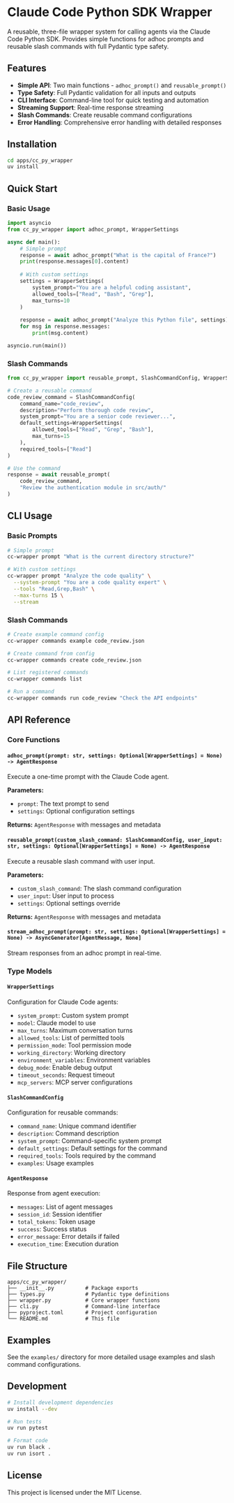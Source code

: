# Claude Code Python SDK Wrapper

A reusable, three-file wrapper system for calling agents via the Claude Code Python SDK. Provides simple functions for adhoc prompts and reusable slash commands with full Pydantic type safety.

## Features

- **Simple API**: Two main functions - `adhoc_prompt()` and `reusable_prompt()`
- **Type Safety**: Full Pydantic validation for all inputs and outputs
- **CLI Interface**: Command-line tool for quick testing and automation
- **Streaming Support**: Real-time response streaming
- **Slash Commands**: Create reusable command configurations
- **Error Handling**: Comprehensive error handling with detailed responses

## Installation

```bash
cd apps/cc_py_wrapper
uv install
```

## Quick Start

### Basic Usage

```python
import asyncio
from cc_py_wrapper import adhoc_prompt, WrapperSettings

async def main():
    # Simple prompt
    response = await adhoc_prompt("What is the capital of France?")
    print(response.messages[0].content)
    
    # With custom settings
    settings = WrapperSettings(
        system_prompt="You are a helpful coding assistant",
        allowed_tools=["Read", "Bash", "Grep"],
        max_turns=10
    )
    
    response = await adhoc_prompt("Analyze this Python file", settings)
    for msg in response.messages:
        print(msg.content)

asyncio.run(main())
```

### Slash Commands

```python
from cc_py_wrapper import reusable_prompt, SlashCommandConfig, WrapperSettings

# Create a reusable command
code_review_command = SlashCommandConfig(
    command_name="code_review",
    description="Perform thorough code review",
    system_prompt="You are a senior code reviewer...",
    default_settings=WrapperSettings(
        allowed_tools=["Read", "Grep", "Bash"],
        max_turns=15
    ),
    required_tools=["Read"]
)

# Use the command
response = await reusable_prompt(
    code_review_command, 
    "Review the authentication module in src/auth/"
)
```

## CLI Usage

### Basic Prompts

```bash
# Simple prompt
cc-wrapper prompt "What is the current directory structure?"

# With custom settings
cc-wrapper prompt "Analyze the code quality" \
  --system-prompt "You are a code quality expert" \
  --tools "Read,Grep,Bash" \
  --max-turns 15 \
  --stream
```

### Slash Commands

```bash
# Create example command config
cc-wrapper commands example code_review.json

# Create command from config
cc-wrapper commands create code_review.json

# List registered commands
cc-wrapper commands list

# Run a command
cc-wrapper commands run code_review "Check the API endpoints"
```

## API Reference

### Core Functions

#### `adhoc_prompt(prompt: str, settings: Optional[WrapperSettings] = None) -> AgentResponse`

Execute a one-time prompt with the Claude Code agent.

**Parameters:**
- `prompt`: The text prompt to send
- `settings`: Optional configuration settings

**Returns:** `AgentResponse` with messages and metadata

#### `reusable_prompt(custom_slash_command: SlashCommandConfig, user_input: str, settings: Optional[WrapperSettings] = None) -> AgentResponse`

Execute a reusable slash command with user input.

**Parameters:**
- `custom_slash_command`: The slash command configuration
- `user_input`: User input to process
- `settings`: Optional settings override

**Returns:** `AgentResponse` with messages and metadata

#### `stream_adhoc_prompt(prompt: str, settings: Optional[WrapperSettings] = None) -> AsyncGenerator[AgentMessage, None]`

Stream responses from an adhoc prompt in real-time.

### Type Models

#### `WrapperSettings`
Configuration for Claude Code agents:
- `system_prompt`: Custom system prompt
- `model`: Claude model to use
- `max_turns`: Maximum conversation turns
- `allowed_tools`: List of permitted tools
- `permission_mode`: Tool permission mode
- `working_directory`: Working directory
- `environment_variables`: Environment variables
- `debug_mode`: Enable debug output
- `timeout_seconds`: Request timeout
- `mcp_servers`: MCP server configurations

#### `SlashCommandConfig`
Configuration for reusable commands:
- `command_name`: Unique command identifier
- `description`: Command description
- `system_prompt`: Command-specific system prompt
- `default_settings`: Default settings for the command
- `required_tools`: Tools required by the command
- `examples`: Usage examples

#### `AgentResponse`
Response from agent execution:
- `messages`: List of agent messages
- `session_id`: Session identifier
- `total_tokens`: Token usage
- `success`: Success status
- `error_message`: Error details if failed
- `execution_time`: Execution duration

## File Structure

```
apps/cc_py_wrapper/
├── __init__.py          # Package exports
├── types.py             # Pydantic type definitions
├── wrapper.py           # Core wrapper functions
├── cli.py               # Command-line interface
├── pyproject.toml       # Project configuration
└── README.md            # This file
```

## Examples

See the `examples/` directory for more detailed usage examples and slash command configurations.

## Development

```bash
# Install development dependencies
uv install --dev

# Run tests
uv run pytest

# Format code
uv run black .
uv run isort .
```

## License

This project is licensed under the MIT License.